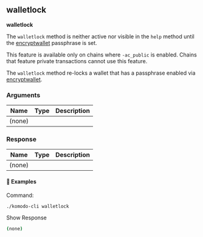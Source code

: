 ## walletlock

**walletlock**

The `walletlock` method is neither active nor visible in the `help` method until the [encryptwallet](https://docs.komodoplatform.com/basic-docs/komodo-api/wallet.html#encryptwallet) passphrase is set.

This feature is available only on chains where `-ac_public` is enabled. Chains that feature private transactions cannot use this feature.

The `walletlock` method re-locks a wallet that has a passphrase enabled via [encryptwallet](https://docs.komodoplatform.com/basic-docs/komodo-api/wallet.html#encryptwallet).

### Arguments

| Name   | Type | Description |
| ------ | ---- | ----------- |
| (none) |      |             |

### Response

| Name   | Type | Description |
| ------ | ---- | ----------- |
| (none) |      |             |

#### 📌 Examples

Command:

```bash
./komodo-cli walletlock
```

Show Response

```bash
(none)
```